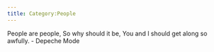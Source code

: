 ```yaml
---
title: Category:People
---
```


People are people, So why should it be, You and I should get along so
awfully. - Depeche Mode
